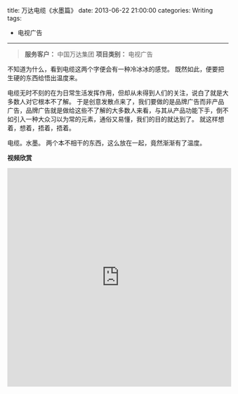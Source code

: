 title: 万达电缆《水墨篇》
date: 2013-06-22 21:00:00
categories: Writing
tags:
 - 电视广告
---

> __服务客户：__ 中国万达集团
> __项目类别：__ 电视广告

不知道为什么，看到电缆这两个字便会有一种冷冰冰的感觉。
既然如此，便要把生硬的东西给悟出温度来。

电缆无时不刻的在为日常生活发挥作用，但却从未得到人们的关注，说白了就是大多数人对它根本不了解。
于是创意发散点来了，我们要做的是品牌广告而非产品广告，品牌广告就是做给这些不了解的大多数人来看，与其从产品功能下手，倒不如引入一种大众习以为常的元素，通俗又易懂，我们的目的就达到了。
就这样想着，想着，捂着，捂着。

电缆。水墨。
两个本不相干的东西，这么放在一起，竟然渐渐有了温度。


__视频欣赏__

<iframe height=498 width=510 src="http://player.youku.com/embed/XNTc4MzUxMTY0" frameborder=0 allowfullscreen></iframe>

